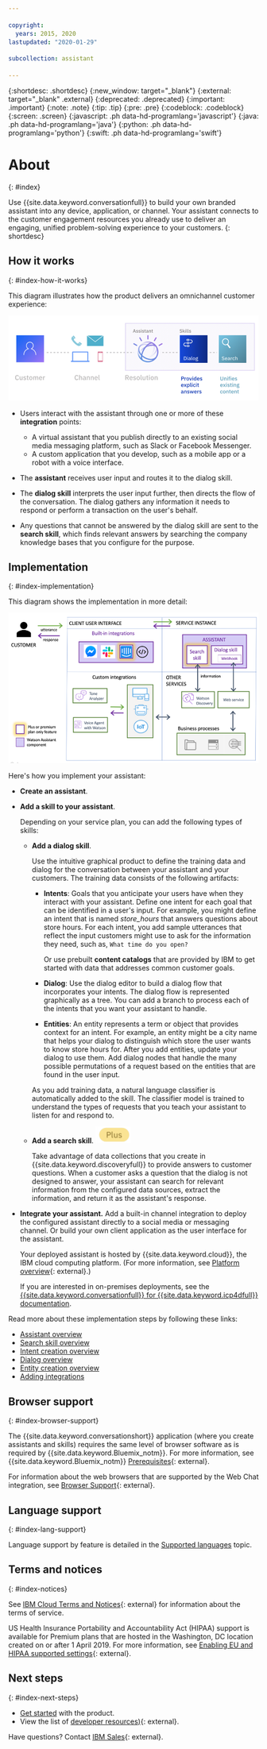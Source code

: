 ```yaml
---

copyright:
  years: 2015, 2020
lastupdated: "2020-01-29"

subcollection: assistant

---
```


{:shortdesc: .shortdesc}
{:new_window: target="_blank"}
{:external: target="_blank" .external}
{:deprecated: .deprecated}
{:important: .important}
{:note: .note}
{:tip: .tip}
{:pre: .pre}
{:codeblock: .codeblock}
{:screen: .screen}
{:javascript: .ph data-hd-programlang='javascript'}
{:java: .ph data-hd-programlang='java'}
{:python: .ph data-hd-programlang='python'}
{:swift: .ph data-hd-programlang='swift'}

# About
{: #index}

Use {{site.data.keyword.conversationfull}} to build your own branded assistant into any device, application, or channel. Your assistant connects to the customer engagement resources you already use to deliver an engaging, unified problem-solving experience to your customers.
{: shortdesc}

## How it works
{: #index-how-it-works}

This diagram illustrates how the product delivers an omnichannel customer experience:

![Flow diagram of the service](images/simple-overview.png)

- Users interact with the assistant through one or more of these **integration** points:

  - A virtual assistant that you publish directly to an existing social media messaging platform, such as Slack or Facebook Messenger.
  - A custom application that you develop, such as a mobile app or a robot with a voice interface.

- The **assistant** receives user input and routes it to the dialog skill.

- The **dialog skill** interprets the user input further, then directs the flow of the conversation. The dialog gathers any information it needs to respond or perform a transaction on the user's behalf.

- Any questions that cannot be answered by the dialog skill are sent to the **search skill**, which finds relevant answers by searching the company knowledge bases that you configure for the purpose.

## Implementation
{: #index-implementation}

This diagram shows the implementation in more detail:

![Flow diagram of the service](images/arch-overview-search.png)

Here's how you implement your assistant:

- **Create an assistant**.

- **Add a skill to your assistant**.

  Depending on your service plan, you can add the following types of skills:

  - **Add a dialog skill**.  
  
    Use the intuitive graphical product to define the training data and dialog for the conversation between your assistant and your customers. The training data consists of the following artifacts:

    - **Intents**: Goals that you anticipate your users have when they interact with your assistant. Define one intent for each goal that can be identified in a user's input. For example, you might define an intent that is named *store_hours* that answers questions about store hours. For each intent, you add sample utterances that reflect the input customers might use to ask for the information they need, such as, `What time do you open?`

      Or use prebuilt **content catalogs** that are provided by IBM to get started with data that addresses common customer goals.

    - **Dialog**: Use the dialog editor to build a dialog flow that incorporates your intents. The dialog flow is represented graphically as a tree. You can add a branch to process each of the intents that you want your assistant to handle.

    - **Entities**: An entity represents a term or object that provides context for an intent. For example, an entity might be a city name that helps your dialog to distinguish which store the user wants to know store hours for. After you add entities, update your dialog to use them. Add dialog nodes that handle the many possible permutations of a request based on the entities that are found in the user input.

    As you add training data, a natural language classifier is automatically added to the skill. The classifier model is trained to understand the types of requests that you teach your assistant to listen for and respond to.

  - **Add a search skill**. ![Plus or Premium plan only](images/plus.png)

    Take advantage of data collections that you create in {{site.data.keyword.discoveryfull}} to provide answers to customer questions. When a customer asks a question that the dialog is not designed to answer, your assistant can search for relevant information from the configured data sources, extract the information, and return it as the assistant's response.

- **Integrate your assistant.** Add a built-in channel integration to deploy the configured assistant directly to a social media or messaging channel. Or build your own client application as the user interface for the assistant.

  Your deployed assistant is hosted by {{site.data.keyword.cloud}}, the IBM cloud computing platform. (For more information, see [Platform overview](/docs/overview?topic=overview-whatis-platform){: external}.) 

  If you are interested in on-premises deployments, see the [{{site.data.keyword.conversationfull}} for {{site.data.keyword.icp4dfull}} documentation](/docs/assistant-data?topic=assistant-data-index).

Read more about these implementation steps by following these links:

- [Assistant overview](/docs/assistant?topic=assistant-assistants)
- [Search skill overview](/docs/assistant?topic=assistant-skill-search-add)
- [Intent creation overview](/docs/assistant?topic=assistant-intents#intents-described)
- [Dialog overview](/docs/assistant?topic=assistant-dialog-overview)
- [Entity creation overview](/docs/assistant?topic=assistant-entities#entities-described)
- [Adding integrations](/docs/assistant?topic=assistant-deploy-integration-add)

## Browser support
{: #index-browser-support}

The {{site.data.keyword.conversationshort}} application (where you create assistants and skills) requires the same level of browser software as is required by {{site.data.keyword.Bluemix_notm}}. For more information, see {{site.data.keyword.Bluemix_notm}} [Prerequisites](/docs/overview?topic=overview-prereqs-platform#browsers-platform){: external}. 

For information about the web browsers that are supported by the Web Chat integration, see [Browser Support](https://watson-developer-cloud.github.io/assistant-web-chat/documentation.html#browser-support){: external}.

## Language support
{: #index-lang-support}

Language support by feature is detailed in the [Supported languages](/docs/assistant?topic=assistant-language-support) topic.

## Terms and notices
{: #index-notices}

See [IBM Cloud Terms and Notices](/docs/overview/terms-of-use?topic=overview-terms){: external} for information about the terms of service.

US Health Insurance Portability and Accountability Act (HIPAA) support is available for Premium plans that are hosted in the Washington, DC location created on or after 1 April 2019. For more information, see [Enabling EU and HIPAA supported settings](/docs/account?topic=account-eu-hipaa-supported#eu-hipaa-supported){: external}.

## Next steps
{: #index-next-steps}

- [Get started](/docs/assistant?topic=assistant-getting-started) with the product.
- View the list of [developer resources)](https://www.ibm.com/watson/developer-resources/){: external}.

Have questions? Contact [IBM Sales](https://www.ibm.com/account/reg/us-en/signup?formid=urx-20970){: external}.
